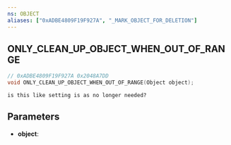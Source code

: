 ```yaml
---
ns: OBJECT
aliases: ["0xADBE4809F19F927A", "_MARK_OBJECT_FOR_DELETION"]
---
```

## ONLY_CLEAN_UP_OBJECT_WHEN_OUT_OF_RANGE

```c
// 0xADBE4809F19F927A 0x2048A7DD
void ONLY_CLEAN_UP_OBJECT_WHEN_OUT_OF_RANGE(Object object);
```

```
is this like setting is as no longer needed?  
```

## Parameters
* **object**: 

